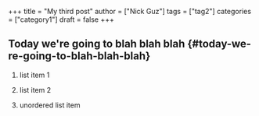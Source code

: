 +++
title = "My third post"
author = ["Nick Guz"]
tags = ["tag2"]
categories = ["category1"]
draft = false
+++

## Today we're going to blah blah blah {#today-we-re-going-to-blah-blah-blah}

1.  list item 1
2.  list item 2

3.  unordered list item
